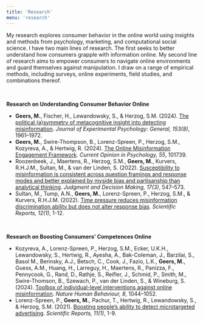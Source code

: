 ```yaml
---
title: 'Research'
menu: 'research'
---
```


My research explores consumer behavior in the online world using insights and methods from psychology, marketing, and computational social science. I have two main lines of research. The first seeks to better understand how consumers grapple with information online. My second line of research aims to empower consumers to navigate online environments and guard themselves against manipulation. I draw on a range of empirical methods, including surveys, online experiments, field studies, and combinations thereof.

<br>

**Research on Understanding Consumer Behavior Online**

- **Geers, M.**, Fischer, H., Lewandowsky, S., & Herzog, S.M. (2024). [The political (a)symmetry of metacognitive insight into detecting misinformation](https://doi.org/10.1037/xge0001600). *Journal of Experimental Psychology: General, 153(8)*, 1961–1972.
- **Geers, M.**, Swire-Thompson, B., Lorenz-Spreen, P., Herzog, S.M., Kozyreva, A., & Hertwig, R. (2024). [The Online Misinformation Engagement Framework](https://doi.org/10.1016/j.copsyc.2023.101739). *Current Opinion in Psychology, 55*, 101739.
- Roozenbeek, J., Maertens, R., Herzog, S.M., **Geers, M.**, Kurvers, R.H.J.M., Sultan, M., & van der Linden, S. (2022). [Susceptibility to misinformation is consistent across question framings and response modes and better explained by myside bias and partisanship than analytical thinking](https://doi.org/10.1017/s1930297500003570). *Judgment and Decision Making, 17(3)*, 547–573.
- Sultan, M., Tump, A.N., **Geers, M.**, Lorenz-Spreen, P., Herzog, S.M., & Kurvers, R.H.J.M. (2022). [Time pressure reduces misinformation discrimination ability but does not alter response bias](https://doi.org/10.1038/s41598-022-26209-8). *Scientific Reports, 12(1)*, 1-12.

<br>

**Research on Boosting Consumers’ Competences Online**

- Kozyreva, A., Lorenz-Spreen, P., Herzog, S.M., Ecker, U.K.H., Lewandowsky, S., Hertwig, R., Ayesha, A., Bak-Coleman, J., Barzilai, S., Basol M., Berinsky, A.J.,  Betsch, C., Cook, J., Fazio, L.K., **Geers, M.**, Guess, A.M., Huang, H., Larreguy, H., Maertens, R., Panizza, F., Pennycook, G.,  Rand, D., Rathje, S., Reifler, J., Schmid, P., Smith, M., Swire-Thomson, B., Szewach, P., van der Linden, S., & Wineburg, S. (2024). [Toolbox of individual-level interventions against online misinformation](https://doi.org/10.1038/s41562-024-01881-0). *Nature Human Behaviour, 8*, 1044–1052.
- Lorenz-Spreen, P., **Geers, M.**, Pachur, T., Hertwig, R., Lewandowsky, S., & Herzog, S.M. (2021). [Boosting people’s ability to detect microtargeted advertising](https://doi.org/10.1038/s41598-021-94796-z). *Scientific Reports, 11(1)*, 1-9.
